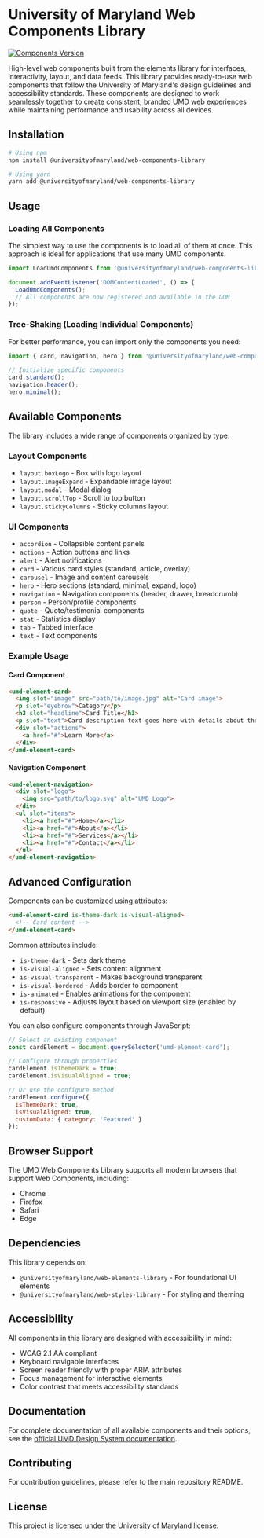 # University of Maryland Web Components Library

[![Components Version](https://img.shields.io/badge/Components-v1.10.4-blue)](https://www.npmjs.com/package/@universityofmaryland/web-components-library)

High-level web components built from the elements library for interfaces, interactivity, layout, and data feeds. This library provides ready-to-use web components that follow the University of Maryland's design guidelines and accessibility standards. These components are designed to work seamlessly together to create consistent, branded UMD web experiences while maintaining performance and usability across all devices.

## Installation

```bash
# Using npm
npm install @universityofmaryland/web-components-library

# Using yarn
yarn add @universityofmaryland/web-components-library
```

## Usage

### Loading All Components

The simplest way to use the components is to load all of them at once. This approach is ideal for applications that use many UMD components.

```javascript
import LoadUmdComponents from '@universityofmaryland/web-components-library';

document.addEventListener('DOMContentLoaded', () => {
  LoadUmdComponents();
  // All components are now registered and available in the DOM
});
```

### Tree-Shaking (Loading Individual Components)

For better performance, you can import only the components you need:

```javascript
import { card, navigation, hero } from '@universityofmaryland/web-components-library/Components';

// Initialize specific components
card.standard();
navigation.header();
hero.minimal();
```

## Available Components

The library includes a wide range of components organized by type:

### Layout Components
- `layout.boxLogo` - Box with logo layout
- `layout.imageExpand` - Expandable image layout
- `layout.modal` - Modal dialog
- `layout.scrollTop` - Scroll to top button
- `layout.stickyColumns` - Sticky columns layout

### UI Components
- `accordion` - Collapsible content panels
- `actions` - Action buttons and links
- `alert` - Alert notifications
- `card` - Various card styles (standard, article, overlay)
- `carousel` - Image and content carousels
- `hero` - Hero sections (standard, minimal, expand, logo)
- `navigation` - Navigation components (header, drawer, breadcrumb)
- `person` - Person/profile components
- `quote` - Quote/testimonial components
- `stat` - Statistics display
- `tab` - Tabbed interface
- `text` - Text components

### Example Usage

#### Card Component

```html
<umd-element-card>
  <img slot="image" src="path/to/image.jpg" alt="Card image">
  <p slot="eyebrow">Category</p>
  <h3 slot="headline">Card Title</h3>
  <p slot="text">Card description text goes here with details about the card content.</p>
  <div slot="actions">
    <a href="#">Learn More</a>
  </div>
</umd-element-card>
```

#### Navigation Component

```html
<umd-element-navigation>
  <div slot="logo">
    <img src="path/to/logo.svg" alt="UMD Logo">
  </div>
  <ul slot="items">
    <li><a href="#">Home</a></li>
    <li><a href="#">About</a></li>
    <li><a href="#">Services</a></li>
    <li><a href="#">Contact</a></li>
  </ul>
</umd-element-navigation>
```

## Advanced Configuration

Components can be customized using attributes:

```html
<umd-element-card is-theme-dark is-visual-aligned>
  <!-- Card content -->
</umd-element-card>
```

Common attributes include:
- `is-theme-dark` - Sets dark theme
- `is-visual-aligned` - Sets content alignment
- `is-visual-transparent` - Makes background transparent
- `is-visual-bordered` - Adds border to component
- `is-animated` - Enables animations for the component
- `is-responsive` - Adjusts layout based on viewport size (enabled by default)

You can also configure components through JavaScript:

```javascript
// Select an existing component
const cardElement = document.querySelector('umd-element-card');

// Configure through properties
cardElement.isThemeDark = true;
cardElement.isVisualAligned = true;

// Or use the configure method
cardElement.configure({
  isThemeDark: true,
  isVisualAligned: true,
  customData: { category: 'Featured' }
});
```

## Browser Support

The UMD Web Components Library supports all modern browsers that support Web Components, including:
- Chrome
- Firefox
- Safari
- Edge

## Dependencies

This library depends on:
- `@universityofmaryland/web-elements-library` - For foundational UI elements
- `@universityofmaryland/web-styles-library` - For styling and theming

## Accessibility

All components in this library are designed with accessibility in mind:
- WCAG 2.1 AA compliant
- Keyboard navigable interfaces
- Screen reader friendly with proper ARIA attributes
- Focus management for interactive elements
- Color contrast that meets accessibility standards

## Documentation

For complete documentation of all available components and their options, see the [official UMD Design System documentation](https://umd-digital.github.io/design-system/).

## Contributing

For contribution guidelines, please refer to the main repository README.

## License

This project is licensed under the University of Maryland license.